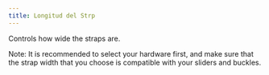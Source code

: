 ```yaml
---
title: Longitud del Strp
---
```


Controls how wide the straps are.

Note: It is recommended to select your hardware first, and make sure that the strap width that you choose is compatible with your sliders and buckles.
